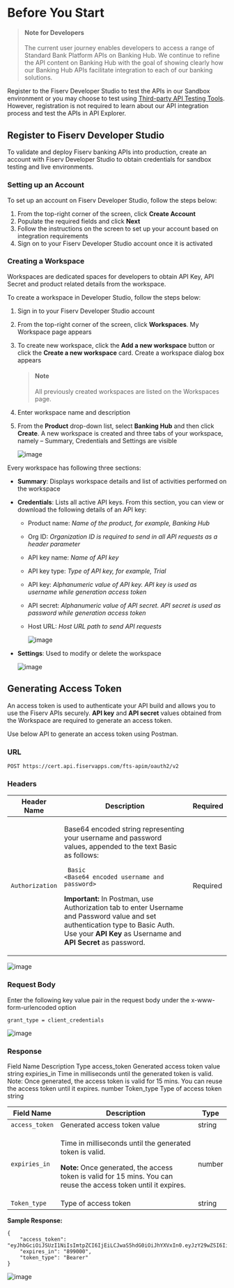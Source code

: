 # Before You Start
<!-- theme: info -->
> #### Note for Developers 
>
> The current user journey enables developers to access a range of Standard Bank Platform APIs on Banking Hub. We continue to refine the API content on Banking Hub with the goal of showing clearly how our Banking Hub APIs facilitate integration to each of our banking solutions.


Register to the Fiserv Developer Studio to test the APIs in our Sandbox environment or you may choose to test using <a href="?path=docs/getting-started/make-your-first-api-call.md#using-third-party-api-testing-tools" >Third-party API Testing Tools</a>. However, registration is not required to learn about our API integration process and test the APIs in API Explorer.

## Register to Fiserv Developer Studio
To validate and deploy Fiserv banking APIs into production, create an account with Fiserv Developer Studio to obtain credentials for sandbox testing and live environments.


### Setting up an Account

To set up an account on Fiserv Developer Studio, follow the steps below:
1.	From the top-right corner of the screen, click **Create Account**
2.	Populate the required fields and click **Next**
3.	Follow the instructions on the screen to set up your account based on integration requirements
4.	Sign on to your Fiserv Developer Studio account once it is activated

### Creating a Workspace

Workspaces are dedicated spaces for developers to obtain API Key, API Secret and product related details from the workspace.

To create a workspace in Developer Studio, follow the steps below:

1.	Sign in to your Fiserv Developer Studio account
2.	From the top-right corner of the screen, click **Workspaces**. My Workspace page appears
3.	To create new workspace, click the **Add a new workspace** button or click the **Create a new workspace** card. Create a workspace dialog box appears

    <!-- theme: info -->
    > #### Note
    >
    > All previously created workspaces are listed on the Workspaces page. 
4.	Enter workspace name and description
5.	From the **Product** drop-down list, select **Banking Hub** and then click **Create**. A new workspace is created and three tabs of your workspace, namely – Summary, Credentials and Settings are visible

    ![image](https://user-images.githubusercontent.com/81968767/220959037-4fb7f53e-4655-4086-a0a2-8994ee505cb0.png)


Every workspace has following three sections:

* **Summary**: Displays workspace details and list of activities performed on the workspace
* **Credentials**: Lists all active API keys. From this section, you can view or download the following details of an API key:
    * Product name: _Name of the product, for example, Banking Hub_    
    * Org ID: _Organization ID is required to send in all API requests as a header parameter_    
    * API key name: _Name of API key_
    * API key type: _Type of API key, for example, Trial_
    * API key: _Alphanumeric value of API key. API key is used as username while generation access token_
    * API secret: _Alphanumeric value of API secret. API secret is used as password while generation access token_
    * Host URL: _Host URL path to send API requests_
      
      ![image](https://user-images.githubusercontent.com/85101648/221510348-6388665d-89e1-4684-b41e-a6f3f9c4f12b.png)

* **Settings**: Used to modify or delete the workspace

  ![image](https://user-images.githubusercontent.com/81968767/220960606-ed60419a-f6e2-4022-bf1c-2d15142b5f01.png)


## Generating Access Token

An access token is used to authenticate your API build and allows you to use the Fiserv APIs securely. **API key** and **API secret** values obtained from the Workspace are required to generate an access token. 

Use below API to generate an access token using Postman.

### URL

``POST https://cert.api.fiservapps.com/fts-apim/oauth2/v2 ``


### Headers

|     Header Name      |     Description                                          |     Required      |
|---------------------|----------------------------------------------------------|---------------|
|     ``Authorization`` |    <p>Base64 encoded string representing your username and password values, appended to the text Basic as follows: </p> <p> <code> Basic &lt;Base64 encoded username and password&gt; </code></p> <p> **Important:** In Postman, use Authorization tab to enter Username and Password value and set authentication type to Basic Auth. Use your **API Key** as Username and **API Secret** as password. </p>                      |     Required    |

![image](https://user-images.githubusercontent.com/81968767/220961162-0931a990-f69a-4be7-a6bb-ab847f9464b2.png)


### Request Body

Enter the following key value pair in the request body under the x-www-form-urlencoded option

``grant_type = client_credentials``

![image](https://user-images.githubusercontent.com/81968767/220961197-8e76ec1f-b291-4dfd-8287-c4a83b4ecf40.png)

### Response

Field Name	Description	Type
access_token	Generated access token value	string
expiries_in
Time in milliseconds until the generated token is valid. 
Note: Once generated, the access token is valid for 15 mins. You can reuse the access token until it expires. 	number
Token_type	Type of access token	string

|     Field Name      |     Description                                          |     Type      |
|---------------------|----------------------------------------------------------|---------------|
|   ``access_token``    |     Generated access token   value                       |     string    |
|``expiries_in``       | <p>Time in milliseconds until the generated token is valid.</p> <p>**Note:** Once generated, the access token is valid for 15 mins. You can reuse the access token until it expires. </p> | number        |
|    ``Token_type``   |     Type of access token                                 |     string    |

**Sample Response:**
```
{
    "access_token": "eyJhbGciOiJSUzI1NiIsImtpZCI6IjEiLCJwaS5hdG0iOiJhYXVxIn0.eyJzY29wZSI6IiIsImNsaWVudF9pZCI6ImdxNHpvZDB6Wng3NkVPTUtKQUlQUlJUZHJHOENWNGdJIiwiaXNzIjoiaHR0cHM6Ly9mZGMtZmVkc3NvLWNhdC5maXJzdGRhdGEuY29",
    "expires_in": "899000",
    "token_type": "Bearer"
}
```

![image](https://user-images.githubusercontent.com/81968767/220961415-46799965-9fee-4d45-88bf-fdfa5563477b.png)





